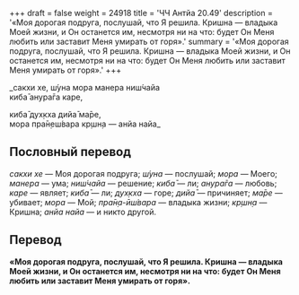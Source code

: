 +++
draft = false
weight = 24918
title = 'ЧЧ Антйа 20.49'
description = '«Моя дорогая подруга, послушай, что Я решила. Кришна — владыка Моей жизни, и Он останется им, несмотря ни на что: будет Он Меня любить или заставит Меня умирать от горя».'
summary = '«Моя дорогая подруга, послушай, что Я решила. Кришна — владыка Моей жизни, и Он останется им, несмотря ни на что: будет Он Меня любить или заставит Меня умирать от горя».'
+++

_сакхи хе, ш́уна мора манера ниш́чайа  
киба̄ анура̄га каре,  
  
киба̄ дух̣кха дийа̄ ма̄ре,  
мора пра̄н̣еш́вара кр̣шн̣а — анйа найа_

## Пословный перевод

_сакхи_ _хе_ — Моя дорогая подруга; _ш́уна_ — послушай; _мора_ — Моего; _манера_ — ума; _ниш́чайа_ — решение; _киба̄_ — ли; _анура̄га_ — любовь; _каре_ — являет; _киба̄_ — ли; _дух̣кха_ — горе; _дийа̄_ — причиняет; _ма̄ре_ — убивает; _мора_ — Мой; _пра̄н̣а_\-_ӣш́вара_ — владыка жизни; _кр̣шн̣а_ — Кришна; _анйа_ _найа_ — и никто другой.

## Перевод

**«Моя дорогая подруга, послушай, что Я решила. Кришна — владыка Моей жизни, и Он останется им, несмотря ни на что: будет Он Меня любить или заставит Меня умирать от горя».**

